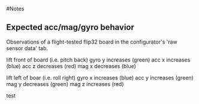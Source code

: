 #Notes

## Expected acc/mag/gyro behavior 

Observations of a flight-tested flip32 board in the configurator's 'raw sensor data' tab.

lift front of board (i.e. pitch back)
gyro y increases (green)
acc x increases (blue)
acc z decreases (red)
mag x decreases (blue)

lift left of boar (i.e. roll right)
gyro x increases (blue)
acc y increases (green)
mag y decreases (green)
mag z increases (red)

test
